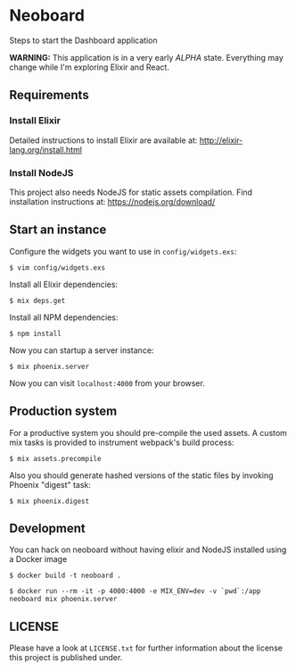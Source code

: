 # Neoboard

Steps to start the Dashboard application

**WARNING:** This application is in a very early *ALPHA* state. Everything may change while I'm exploring Elixir and React.

## Requirements

### Install Elixir

Detailed instructions to install Elixir are available at: http://elixir-lang.org/install.html

### Install NodeJS

This project also needs NodeJS for static assets compilation. Find installation instructions at: https://nodejs.org/download/

## Start an instance

Configure the widgets you want to use in `config/widgets.exs`:

    $ vim config/widgets.exs

Install all Elixir dependencies:

    $ mix deps.get

Install all NPM dependencies:

    $ npm install

Now you can startup a server instance:

    $ mix phoenix.server

Now you can visit `localhost:4000` from your browser.

## Production system

For a productive system you should pre-compile the used assets. A custom mix 
tasks is provided to instrument webpack's build process:

    $ mix assets.precompile

Also you should generate hashed versions of the static files by invoking 
Phoenix "digest" task:

    $ mix phoenix.digest

## Development

You can hack on neoboard without having elixir and NodeJS installed using a Docker image

    $ docker build -t neoboard .

    $ docker run --rm -it -p 4000:4000 -e MIX_ENV=dev -v `pwd`:/app neoboard mix phoenix.server

## LICENSE

Please have a look at `LICENSE.txt` for further information about the license this project is published under.

